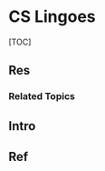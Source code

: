 # CS Lingoes

[TOC]



## Res
### Related Topics



## Intro



## Ref
[What Does "TLDR" Mean, and How Do You Use It?]: https://www.howtogeek.com/435266/what-does-tldr-mean-and-how-do-you-use-it/
